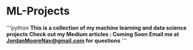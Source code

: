 # ML-Projects
'''python
**This is a collection of my machine learning and data science projects**
**Check out my Medium articles : Coming Soon**
**Email me at JordanMooreNav@gmail.com for questions**
'''
